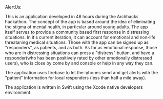 AlertUs: 

This is an application developed in 48 hours during the Archhacks hackathon. The concept of the app is based around the idea of eliminating the stigma of mental health, in particular around young adults. The app itself serves to provide a community based first response in distressing situations. In it's current iteration, it can account for emotional and non-life threataning medical situations. Those with the app can be signed up as "responders", as patients, and as both. As far as emotional response, those who are in distressing situations can press a "distress" button, and have a responder(who has been positively rated by other emotionally distressed users), who is close by come by and console or help in any way they can.



The application uses firebase to let the iphones send and get alerts with the "patient" information for local responders (less than half a mile away).

The application is written in Swift using the Xcode native developers environment.